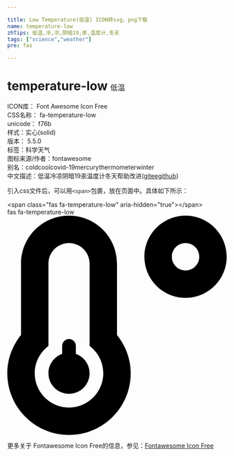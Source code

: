 ```yaml
---

title: Low Temperature(低温) ICON转svg、png下载
name: temperature-low
zhTips: 低温,冷,凉,阴暗19,汞,温度计,冬天
tags: ["science","weather"]
pre: fas

---
```


# temperature-low  <small style="font-size: 60%;font-weight: 100">低温</small>


<div class="detail-page">
<p>
<span>
ICON库：
<span class="badge-secondary badge">Font Awesome Icon Free</span> 
</span>
<br/>
<span>
CSS名称：
<span class="badge-secondary badge">fa-temperature-low</span> 
</span>
<br/>
<span>
unicode：
<span class="badge-secondary badge">f76b</span> 
<copy-btn content='f76b' btn-title=""></copy-btn>
<copy-btn :content='String.fromCodePoint(parseInt("f76b", 16))' btn-title="复制U"></copy-btn>
</span><br/><span>样式：<span class="badge-light badge">实心(solid)</span></span>
<br/>
<span>
版本：
<span class="badge-secondary badge">5.5.0</span> 
</span><br/><span>标签：<span class="badge-light badge"><router-link to="/tags/science.html">科学</router-link></span><span class="badge-light badge"><router-link to="/tags/weather.html">天气</router-link></span></span>
<br/>
<span>图标来源/作者：<span class="badge-light badge">fontawesome</span></span> 
<br/>
<span>别名：<span class="badge-light badge">cold</span><span class="badge-light badge">cool</span><span class="badge-light badge">covid-19</span><span class="badge-light badge">mercury</span><span class="badge-light badge">thermometer</span><span class="badge-light badge">winter</span></span><br/><span class="zh-detail">中文描述：<span class="badge-primary badge">低温</span><span class="badge-primary badge">冷</span><span class="badge-primary badge">凉</span><span class="badge-primary badge">阴暗19</span><span class="badge-primary badge">汞</span><span class="badge-primary badge">温度计</span><span class="badge-primary badge">冬天</span><span class="help-link"><span>帮助改进</span>(<a href="https://gitee.com/liuwave/icon-helper/edit/master/json/fontawesome/solid/temperature-low.json" target="_blank" rel="noopener noreferrer">gitee</a><a href="https://github.com/liuwave/icon-helper/edit/master/json/fontawesome/solid/temperature-low.json" target="_blank" rel="noopener noreferrer">github</a></span>)</span><br/>
</p>
</div>
<div class="alert alert-dark">
  <i class="fas fa-temperature-low fa-xs"></i>
  <i class="fas fa-temperature-low fa-sm"></i>
  <i class="fas fa-temperature-low fa-lg"></i>
  <i class="fas fa-temperature-low fa-2x"></i>
  <i class="fas fa-temperature-low fa-3x"></i>
  <i class="fas fa-temperature-low fa-5x"></i>
  <i class="fas fa-temperature-low fa-7x"></i>
</div>
<div>
  <p>引入css文件后，可以用<code>&lt;span&gt;</code>包裹，放在页面中。具体如下所示：    
  </p>
  <div class="alert alert-primary" style="font-size: 14px">
    &lt;span class="fas fa-temperature-low" aria-hidden="true"&gt;&lt;/span&gt;
    <copy-btn content='<span class="fas fa-temperature-low" aria-hidden="true"></span>'></copy-btn>
  </div>
  <div class="alert alert-secondary">
    <i class="fas fa-temperature-low"
    style="font-size: 24px"
    aria-hidden="true"></i> fas fa-temperature-low
    <copy-btn content="fas fa-temperature-low" btn-title="复制图标名称"></copy-btn>
  </div>
</div>
<div id="svg" class="svg-wrap">
<svg xmlns="http://www.w3.org/2000/svg" viewBox="0 0 512 512"><path d="M416 0c-52.9 0-96 43.1-96 96s43.1 96 96 96 96-43.1 96-96-43.1-96-96-96zm0 128c-17.7 0-32-14.3-32-32s14.3-32 32-32 32 14.3 32 32-14.3 32-32 32zm-160-16C256 50.1 205.9 0 144 0S32 50.1 32 112v166.5C12.3 303.2 0 334 0 368c0 79.5 64.5 144 144 144s144-64.5 144-144c0-34-12.3-64.9-32-89.5V112zM144 448c-44.1 0-80-35.9-80-80 0-25.5 12.2-48.9 32-63.8V112c0-26.5 21.5-48 48-48s48 21.5 48 48v192.2c19.8 14.8 32 38.3 32 63.8 0 44.1-35.9 80-80 80zm16-125.1V304c0-8.8-7.2-16-16-16s-16 7.2-16 16v18.9c-18.6 6.6-32 24.2-32 45.1 0 26.5 21.5 48 48 48s48-21.5 48-48c0-20.9-13.4-38.5-32-45.1z"/></svg>
</div>
<detail full-name='fa-temperature-low'></detail>
    
<div><p>更多关于  Fontawesome Icon Free的信息，参见：<a target="_blank" href="https://iconhelper.cn/fontawesome.html">Fontawesome Icon Free</a>
</p></div>
